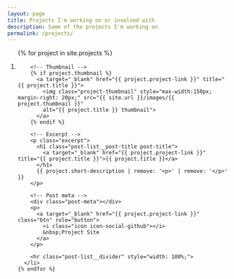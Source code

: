 ```yaml
---
layout: page
title: Projects I'm working on or involved with
description: Some of the projects I'm working on
permalink: /projects/
---
```


<div class="main-post-list">
  <ol class="post-list">
    {% for project in site.projects %}
      <li>

        <!-- Thumbnail -->
        {% if project.thumbnail %}
          <a target="_blank" href="{{ project.project-link }}" title="{{ project.title }}">
            <img class="project-thumbnail" style="max-width:150px; margin-right: 20px;" src="{{ site.url }}/images/{{ project.thumbnail }}"
            alt="{{ project.title }} thumbnail">
          </a>
        {% endif %}

        <!-- Excerpt -->
        <p class="excerpt">
          <h1 class="post-list__post-title post-title">
            <a target="_blank" href="{{ project.project-link }}" title="{{ project.title }}">{{ project.title }}</a>
          </h1>
          {{ project.short-description | remove: '<p>' | remove: '</p>' }}
        </p>

        <!-- Post meta -->
        <div class="post-meta"></div>
        <p>
          <a target="_blank" href="{{ project.project-link }}" class="btn" role="button">
            <i class="icon icon-social-github"></i>
            &nbsp;Project Site
          </a>
        </p>

        <hr class="post-list__divider" style="width: 100%;">
      </li>
    {% endfor %}
  </ol>
</div>


<!-- <div class="row">
  {% for project in site.projects %}
    <div class="col-xs-6 col-sm-6 col-md-6 col-lg-4">
      <div class="thumbnail">
        <div class="thumbnail-wrapper text-center">
          <img src="{{ site.url }}/images/{{ project.thumbnail }}" alt="...">
        </div>
        <div class="caption">
          <h3>{{ project.title }}</h3>
          <p>
            {{ project.short-description }}
          </p>
          <p class="text-center">
            <a target="_blank" href="{{ project.project-link }}" class="btn" role="button">
              <i class="icon icon-social-github"></i>
              &nbsp;Project Site
            </a>
          </p>
        </div>
      </div>
    </div>
  {% endfor %}
</div> -->
